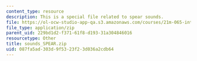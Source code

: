 ```yaml
---
content_type: resource
description: This is a special file related to spear sounds.
file: https://ol-ocw-studio-app-qa.s3.amazonaws.com/courses/21m-065-introduction-to-musical-composition-spring-2014/087fa5ad303d9f5323f23d036a2cdb64_sounds_SPEAR.zip
file_type: application/zip
parent_uid: 229bd1d2-f371-61f8-d193-31a304846016
resourcetype: Other
title: sounds_SPEAR.zip
uid: 087fa5ad-303d-9f53-23f2-3d036a2cdb64
---
```

